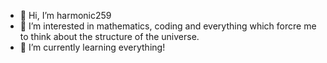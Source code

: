 - 👋 Hi, I’m harmonic259
- 👀 I’m interested in mathematics, coding and everything which forcre me to think about the structure of the universe.
- 🌱 I’m currently learning everything!


<!---
harmonic259/harmonic259 is a ✨ special ✨ repository because its `README.md` (this file) appears on your GitHub profile.
You can click the Preview link to take a look at your changes.
--->
